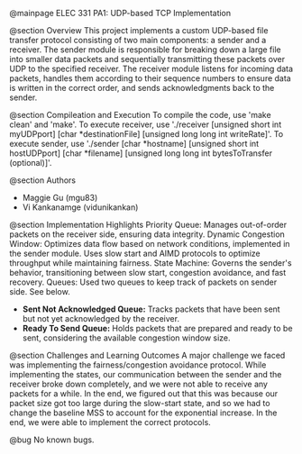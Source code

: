 
@mainpage ELEC 331 PA1: UDP-based TCP Implementation

@section Overview
This project implements a custom UDP-based file transfer protocol consisting of two main components: a sender and a receiver. The sender module is responsible for breaking down a large file into smaller data packets and sequentially transmitting these packets over UDP to the specified receiver. The receiver module listens for incoming data packets, handles them according to their sequence numbers to ensure data is written in the correct order, and sends acknowledgments back to the sender.

@section Compileation and Execution
To compile the code, use 'make clean' and 'make'.
To execute receiver, use './receiver [unsigned short int myUDPport] [char *destinationFile] [unsigned long long int writeRate]'. 
To execute sender, use './sender [char *hostname] [unsigned short int hostUDPport] [char *filename] [unsigned long long int bytesToTransfer (optional)]'.

@section Authors
- Maggie Gu (mgu83)
- Vi Kankanamge (vidunikankan)

@section Implementation Highlights
Priority Queue: Manages out-of-order packets on the receiver side, ensuring data integrity.
Dynamic Congestion Window: Optimizes data flow based on network conditions, implemented in the sender module. Uses slow start and AIMD 
protocols to optimize throughput while maintaining fairness.
State Machine: Governs the sender's behavior, transitioning between slow start, congestion avoidance, and fast recovery.
Queues: Used two queues to keep track of packets on sender side. See below.
- **Sent Not Acknowledged Queue:** Tracks packets that have been sent but not yet acknowledged by the receiver.
- **Ready To Send Queue:** Holds packets that are prepared and ready to be sent, considering the available congestion window size.

@section Challenges and Learning Outcomes
A major challenge we faced was implementing the fairness/congestion avoidance protocol. While implementing the states, our communication
between the sender and the receiver broke down completely, and we were not able to receive any packets for a while. In the end, we
figured out that this was because our packet size got too large during the slow-start state, and so we had to change the baseline
MSS to account for the exponential increase. In the end, we were able to implement the correct protocols.


@bug No known bugs.
